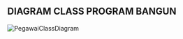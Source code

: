 
## DIAGRAM CLASS PROGRAM BANGUN 
![PegawaiClassDiagram](https://user-images.githubusercontent.com/54715920/79711644-f27dff80-82fa-11ea-9f04-54deb3e5071e.jpg)

